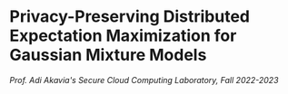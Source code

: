 # Privacy-Preserving Distributed Expectation Maximization for Gaussian Mixture Models  
*Prof. Adi Akavia's Secure Cloud Computing Laboratory, Fall 2022-2023*  

